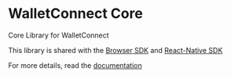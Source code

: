 # WalletConnect Core

Core Library for WalletConnect

This library is shared with the [Browser SDK](https://www.npmjs.com/package/@walletconnect/browser) and [React-Native SDK](https://www.npmjs.com/package/@walletconnect/react-native)

For more details, read the [documentation](https://docs.walletconnect.org)
